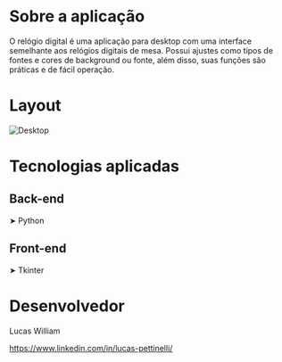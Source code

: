 # Sobre a aplicação
 O relógio digital é uma aplicação para desktop com uma interface semelhante aos relógios digitais de mesa. Possui ajustes como tipos de fontes e cores de background ou fonte, além disso, suas funções são práticas e de fácil operação.
 
# Layout
![Desktop](https://i.ibb.co/0FJjx02/Design-sem-nome.png)

# Tecnologias aplicadas
## Back-end
➤ Python
## Front-end 
➤ Tkinter

# Desenvolvedor
Lucas William

https://www.linkedin.com/in/lucas-pettinelli/
